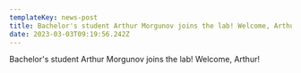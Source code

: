 ```yaml
---
templateKey: news-post
title: Bachelor's student Arthur Morgunov joins the lab! Welcome, Arthur!
date: 2023-03-03T09:19:56.242Z
---
```

Bachelor's student Arthur Morgunov joins the lab! Welcome, Arthur!